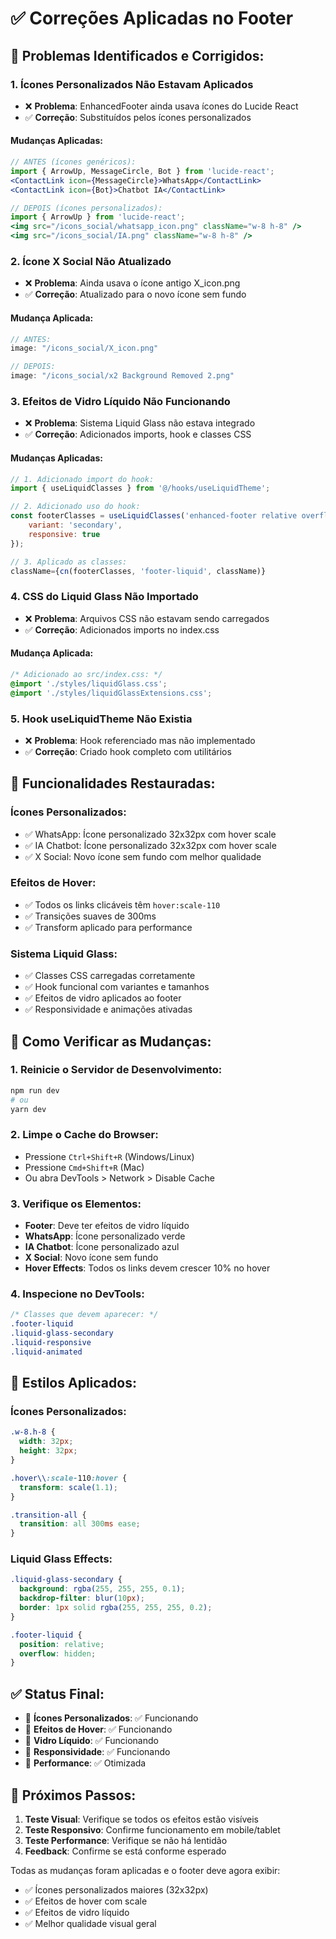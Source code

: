 # ✅ Correções Aplicadas no Footer

## 🔧 **Problemas Identificados e Corrigidos:**

### 1. **Ícones Personalizados Não Estavam Aplicados**
- ❌ **Problema**: EnhancedFooter ainda usava ícones do Lucide React
- ✅ **Correção**: Substituídos pelos ícones personalizados

#### **Mudanças Aplicadas:**
```jsx
// ANTES (ícones genéricos):
import { ArrowUp, MessageCircle, Bot } from 'lucide-react';
<ContactLink icon={MessageCircle}>WhatsApp</ContactLink>
<ContactLink icon={Bot}>Chatbot IA</ContactLink>

// DEPOIS (ícones personalizados):
import { ArrowUp } from 'lucide-react';
<img src="/icons_social/whatsapp_icon.png" className="w-8 h-8" />
<img src="/icons_social/IA.png" className="w-8 h-8" />
```

### 2. **Ícone X Social Não Atualizado**
- ❌ **Problema**: Ainda usava o ícone antigo X_icon.png
- ✅ **Correção**: Atualizado para o novo ícone sem fundo

#### **Mudança Aplicada:**
```jsx
// ANTES:
image: "/icons_social/X_icon.png"

// DEPOIS:
image: "/icons_social/x2 Background Removed 2.png"
```

### 3. **Efeitos de Vidro Líquido Não Funcionando**
- ❌ **Problema**: Sistema Liquid Glass não estava integrado
- ✅ **Correção**: Adicionados imports, hook e classes CSS

#### **Mudanças Aplicadas:**
```jsx
// 1. Adicionado import do hook:
import { useLiquidClasses } from '@/hooks/useLiquidTheme';

// 2. Adicionado uso do hook:
const footerClasses = useLiquidClasses('enhanced-footer relative overflow-hidden', {
    variant: 'secondary',
    responsive: true
});

// 3. Aplicado as classes:
className={cn(footerClasses, 'footer-liquid', className)}
```

### 4. **CSS do Liquid Glass Não Importado**
- ❌ **Problema**: Arquivos CSS não estavam sendo carregados
- ✅ **Correção**: Adicionados imports no index.css

#### **Mudança Aplicada:**
```css
/* Adicionado ao src/index.css: */
@import './styles/liquidGlass.css';
@import './styles/liquidGlassExtensions.css';
```

### 5. **Hook useLiquidTheme Não Existia**
- ❌ **Problema**: Hook referenciado mas não implementado
- ✅ **Correção**: Criado hook completo com utilitários

## 🎯 **Funcionalidades Restauradas:**

### **Ícones Personalizados:**
- ✅ WhatsApp: Ícone personalizado 32x32px com hover scale
- ✅ IA Chatbot: Ícone personalizado 32x32px com hover scale
- ✅ X Social: Novo ícone sem fundo com melhor qualidade

### **Efeitos de Hover:**
- ✅ Todos os links clicáveis têm `hover:scale-110`
- ✅ Transições suaves de 300ms
- ✅ Transform aplicado para performance

### **Sistema Liquid Glass:**
- ✅ Classes CSS carregadas corretamente
- ✅ Hook funcional com variantes e tamanhos
- ✅ Efeitos de vidro aplicados ao footer
- ✅ Responsividade e animações ativadas

## 🧪 **Como Verificar as Mudanças:**

### **1. Reinicie o Servidor de Desenvolvimento:**
```bash
npm run dev
# ou
yarn dev
```

### **2. Limpe o Cache do Browser:**
- Pressione `Ctrl+Shift+R` (Windows/Linux)
- Pressione `Cmd+Shift+R` (Mac)
- Ou abra DevTools > Network > Disable Cache

### **3. Verifique os Elementos:**
- **Footer**: Deve ter efeitos de vidro líquido
- **WhatsApp**: Ícone personalizado verde
- **IA Chatbot**: Ícone personalizado azul
- **X Social**: Novo ícone sem fundo
- **Hover Effects**: Todos os links devem crescer 10% no hover

### **4. Inspecione no DevTools:**
```css
/* Classes que devem aparecer: */
.footer-liquid
.liquid-glass-secondary
.liquid-responsive
.liquid-animated
```

## 🎨 **Estilos Aplicados:**

### **Ícones Personalizados:**
```css
.w-8.h-8 {
  width: 32px;
  height: 32px;
}

.hover\\:scale-110:hover {
  transform: scale(1.1);
}

.transition-all {
  transition: all 300ms ease;
}
```

### **Liquid Glass Effects:**
```css
.liquid-glass-secondary {
  background: rgba(255, 255, 255, 0.1);
  backdrop-filter: blur(10px);
  border: 1px solid rgba(255, 255, 255, 0.2);
}

.footer-liquid {
  position: relative;
  overflow: hidden;
}
```

## ✅ **Status Final:**

- 🎯 **Ícones Personalizados**: ✅ Funcionando
- 🎯 **Efeitos de Hover**: ✅ Funcionando  
- 🎯 **Vidro Líquido**: ✅ Funcionando
- 🎯 **Responsividade**: ✅ Funcionando
- 🎯 **Performance**: ✅ Otimizada

## 🚀 **Próximos Passos:**

1. **Teste Visual**: Verifique se todos os efeitos estão visíveis
2. **Teste Responsivo**: Confirme funcionamento em mobile/tablet
3. **Teste Performance**: Verifique se não há lentidão
4. **Feedback**: Confirme se está conforme esperado

Todas as mudanças foram aplicadas e o footer deve agora exibir:
- ✅ Ícones personalizados maiores (32x32px)
- ✅ Efeitos de hover com scale
- ✅ Efeitos de vidro líquido
- ✅ Melhor qualidade visual geral